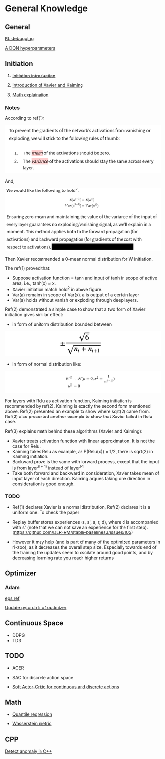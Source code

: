 # General Knowledge
## General 
[RL debugging](https://andyljones.com/posts/rl-debugging.html)

[A DQN hyperparameters](https://github.com/ShanHaoYu/Deep-Q-Network-Breakout/blob/master/argument.py)
## Initiation
1. [Initiation introduction](https://www.deeplearning.ai/ai-notes/initialization/)

2. [Introduction of Xavier and Kaiming](https://towardsdatascience.com/weight-initialization-in-neural-networks-a-journey-from-the-basics-to-kaiming-954fb9b47c79)

3. [Math explaination](https://pouannes.github.io/blog/initialization/)

### Notes
According to ref(1):

![rules](./images/rule_of_thumb.jpg)

And, 

![mean_var](./images/mean_var.jpg)

Then Xavier recommended a 0-mean normal distribution for W initiation.

The ref(1) proved that:
* Suppose activation function = tanh and input of tanh in scope of active area, i.e., tanh(x) ≈ x.
* Xavier initiation match hold<sup>2</sup> in above figure.
* Var(a) remains in scope of Var(x). a is output of a certain layer
* Var(a) holds without vanish or exploding through deep layers.


Ref(2) demonstrated a simple case to show that a two form of Xavier initiation gives similar effect:
* in form of uniform distribution bounded between

![bound](./images/1_H6t3yYBLlinNRUwmL-d7vw.png)

* in form of normal distribution like:

![xavier_norm](./images/xavier_norm.jpg)


For layers with Relu as activation function, Kaiming initiation is recommended by ref(2).
Kaiming is exactly the second form mentioned above. Ref(2) presented an example to show where sqrt(2) came from.
Ref(2) also presented another example to show that Xavier failed in Relu case. 

Ref(3) explains math behind these algorithms (Xavier and Kaiming):
* Xavier treats activation function with linear approximation. It is not the case for Relu. 
* Kaiming takes Relu as example, as P(Relu(x)) = 1/2, there is sqrt(2) in Kaiming initiation.
* Backward prove is the same with forward process, except that the input is from layer<sup>(l + 1)</sup> instead of layer<sup>l-1</sup>
* Take both forward and backward in consideration, Xavier takes mean of input layer of each direction. Kaiming argues taking one direction in consideration is good enough.

### TODO
* Ref(1) declares Xavier is a normal distribution, Ref(2) declares it is a uniform one. To check the paper

* Replay buffer stores experiences (s, s', a, r, d), where d is accompanied with s' (note that we can not save an experience for the first step). (https://github.com/DLR-RM/stable-baselines3/issues/105)

*  However it may help (and is part of many of the optimized parameters in rl-zoo), as it decreases the overall step size. Especially towards end of the training the updates seem to oscilate around good points, and by decreasing learning rate you reach higher returns

## Optimizer
### Adam
[eps ref](https://www.reddit.com/r/reinforcementlearning/comments/ctytuq/using_larger_epsilon_with_adam_for_rl/)

[Update pytorch lr of optimizer](https://stackoverflow.com/questions/62415285/updating-learning-rate-with-libtorch-1-5-and-optimiser-options-in-c)

## Continuous Space
* DDPG
* TD3

## TODO
* ACER
* SAC for discrete action space

* [Soft Actor-Critic for continuous and discrete actions](https://medium.com/@kengz/soft-actor-critic-for-continuous-and-discrete-actions-eeff6f651954)

## Math
* [Quantile regression](https://en.wikipedia.org/wiki/Quantile_regression)

* [Wasserstein metric](https://en.wikipedia.org/wiki/Wasserstein_metric)

## CPP
[Detect anomaly in C++](https://discuss.pytorch.org/t/detect-anomaly-in-c/49011/9)